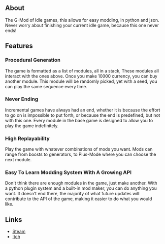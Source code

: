 ## About

The G-Mod of Idle games, this allows for easy modding, in python and json. Never worry about finishing your current idle game, because this one never ends!

## Features

### **Procedural Generation**

The game is formatted as a list of modules, all in a stack, These modules all interact with the ones above. Once you make 10000 currency, you can buy another module. This module will be randomly picked, yet with a seed, you can play the same sequence every time.

### **Never Ending**

Incremental games have always had an end, whether it is because the effort to go on is impossible to put forth, or because the end is predefined, but not with this one. Every module in the base game is designed to allow you to play the game indefinitely.

### **High Replayability**

Play the game with whatever combinations of mods you want. Mods can range from boosts to generators, to Plus-Mode where you can choose the next module.

### **Easy To Learn Modding System With A Growing API**

Don't think there are enough modules in the game, just make another. With a python plugin system and a built-in mod maker, you can do anything you want. It doesn't end there, the majority of what future updates will contribute to the API of the game, making it easier to do what you would like.

## Links

- [Steam](https://store.steampowered.com/app/1794710)
- [Itch](https://prestosilver.itch.io/infinite-progression)
